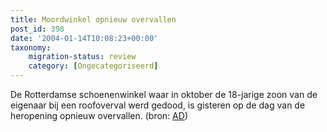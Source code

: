 ```yaml
---
title: Moordwinkel opnieuw overvallen
post_id: 398
date: '2004-01-14T10:08:23+00:00'
taxonomy:
    migration-status: review
    category: [Ongecategoriseerd]
---
```

De Rotterdamse schoenenwinkel waar in oktober de 18-jarige zoon van de eigenaar bij een roofoverval werd gedood, is gisteren op de dag van de heropening opnieuw overvallen. (bron: [AD](http://www.ad.nl/))